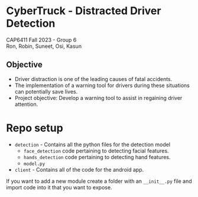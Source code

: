 
# CyberTruck - Distracted Driver Detection

CAP6411 Fall 2023 - Group 6   
Ron, Robin, Suneet, Osi, Kasun

## Objective

* Driver distraction is one of the leading causes of fatal accidents.
* The implementation of a warning tool for drivers during these situations can potentially save lives.
* Project objective: Develop a warning tool to assist in regaining driver attention.

# Repo setup

- `detection` - Contains all the python files for the detection model
  - `face_detection` code pertaining to detecting facial features.
  - `hands_detection` code pertaining to detecting hand features.
  - `model.py`
- `client` - Contains all of the code for the android app.

If you want to add a new module create a folder with an `__init__.py` file and import code into it that you want to expose.

